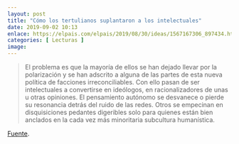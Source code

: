 ```yaml
---
layout: post
title: "Cómo los tertulianos suplantaron a los intelectuales"
date: 2019-09-02 10:13
enlace: https://elpais.com/elpais/2019/08/30/ideas/1567167306_897434.html
categories: [ Lecturas ]
image: 
---
```

> El problema es que la mayoría de ellos se han dejado llevar por la polarización y se han adscrito a alguna de las partes de esta nueva política de facciones irreconciliables. Con ello pasan de ser intelectuales a convertirse en ideólogos, en racionalizadores de unas u otras opiniones. El pensamiento autónomo se desvanece o pierde su resonancia detrás del ruido de las redes. Otros se empecinan en disquisiciones pedantes digeribles solo para quienes están bien anclados en la cada vez más minoritaria subcultura humanística.

[Fuente](https://elpais.com/elpais/2019/08/30/ideas/1567167306_897434.html).

